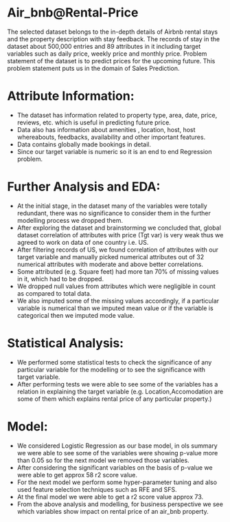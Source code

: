 # Air_bnb@Rental-Price
The selected dataset belongs to the in-depth details of Airbnb rental stays and the property  description with stay feedback. The records of stay in the dataset about 500,000 entries and 89  attributes in it including target variables such as daily price, weekly price and monthly price. Problem statement of the dataset is to predict prices for the upcoming future. This problem  statement puts us in the domain of Sales Prediction. 

# Attribute Information:
* The dataset has information related to property type, area, date, price, reviews, etc. which is useful in predicting future price.
* Data also has information about amenities , location, host, host whereabouts, feedbacks, availability and other important features. 
* Data contains globally made bookings in detail.
* Since our target variable is numeric so it is an end to end Regression problem.

# Further Analysis and EDA:
* At the initial stage, in the dataset many of the variables were totally redundant, there was no significance to consider them in the further modelling process we dropped them.
* After exploring the dataset and brainstorming we concluded that, global dataset correlation of attributes with price (Tgt var) is very weak thus we agreed to work on data of one country i.e. US.
* After filtering records of US, we found correlation of attributes with our target variable and manually picked numerical attributes out of 32 numerical attributes with moderate and above better correlations.
* Some attributed (e.g. Square feet) had more tan 70% of missing values in it, which had to be dropped.
* We dropped null values from attributes which were negligible in count as compared to total data.
* We also imputed some of the missing values accordingly, if a particular variable is numerical than we imputed mean value or if the variable is categorical then we imputed mode value.

# Statistical Analysis:
* We performed some statistical tests to check the significance of any particular variable for the modelling or to see the significance with target variable.
* After performing tests we were able to see some of the variables has a relation in explaining the target variable (e.g. Location,Accomodation are some of them which explains rental price of any particular property.)

# Model:
* We considered Logistic Regression as our base model, in ols summary we were able to see some of the variables were showing p-value more than 0.05 so for the next model we removed those variables.
* After considering the significant variables on the basis of p-value we were able to get approx 58 r2 score value.
* For the next model we perform some hyper-parameter tuning and also used feature selection techniques such as RFE and SFS.
* At the final model we were able to get a r2 score value approx 73.
* From the above analysis and modelling, for business perspective we see which variables show impact on rental price of an air_bnb property.




